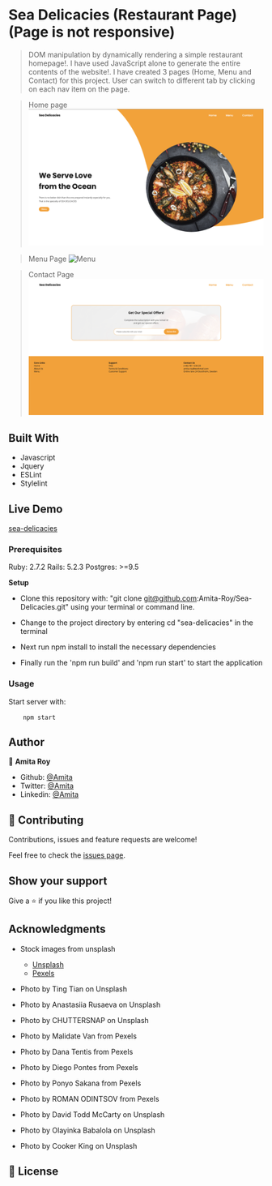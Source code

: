# Sea Delicacies (Restaurant Page) (Page is not responsive)

> DOM manipulation by dynamically rendering a simple restaurant homepage!. I have used JavaScript alone to generate the entire contents of the website!. I have created 3 pages (Home, Menu and Contact) for this project. User can switch to different tab by clicking on each nav item on the page.

> Home page
> ![Homepage](./src/assets/images/homepage.png)

> Menu Page
> ![Menu](./src/assets/images/menupage.png)

> Contact Page
> ![Contact](./src/assets/images/contactpage.png)

## Built With

- Javascript
- Jquery
- ESLint
- Stylelint

## Live Demo

[sea-delicacies](https://sea-delicacies-git-homepage.royamita.vercel.app/)

### Prerequisites

Ruby: 2.7.2
Rails: 5.2.3
Postgres: >=9.5

**Setup**

- Clone this repository with: "git clone git@github.com:Amita-Roy/Sea-Delicacies.git" using your terminal or command line.

- Change to the project directory by entering cd "sea-delicacies" in the terminal

- Next run npm install to install the necessary dependencies

- Finally run the 'npm run build' and 'npm run start' to start the application

### Usage

Start server with:

```
    npm start
```

## Author

👤 **Amita Roy**

- Github: [@Amita](https://github.com/Amita-Roy)
- Twitter: [@Amita](https://twitter.com/AmitaRoy14)
- Linkedin: [@Amita](https://www.linkedin.com/in/amita-roy-3b823b68/)

## 🤝 Contributing

Contributions, issues and feature requests are welcome!

Feel free to check the [issues page](issues/).

## Show your support

Give a ⭐️ if you like this project!

## Acknowledgments

- Stock images from unsplash

  - [Unsplash](https://unsplash.com/s/photos/seafood?utm_source=unsplash&utm_medium=referral&utm_content=creditCopyText)
  - [Pexels](https://www.pexels.com/photo/salad-with-salmon-covered-with-black-and-white-sesame-seeds-4193843/?utm_content=attributionCopyText&utm_medium=referral&utm_source=pexels)

- Photo by Ting Tian on Unsplash
- Photo by Anastasiia Rusaeva on Unsplash
- Photo by CHUTTERSNAP on Unsplash
- Photo by Malidate Van from Pexels
- Photo by Dana Tentis from Pexels
- Photo by Diego Pontes from Pexels
- Photo by Ponyo Sakana from Pexels
- Photo by ROMAN ODINTSOV from Pexels
- Photo by David Todd McCarty on Unsplash
- Photo by Olayinka Babalola on Unsplash
- Photo by Cooker King on Unsplash

## 📝 License
